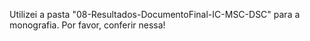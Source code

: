 Utilizei a pasta "08-Resultados-DocumentoFinal-IC-MSC-DSC" para a monografia. Por favor, conferir nessa!

